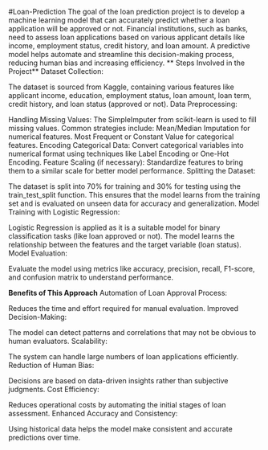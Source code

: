 ﻿#Loan-Prediction
The goal of the loan prediction project is to develop a machine learning model that can accurately predict whether a loan application will be approved or not. Financial institutions, such as banks, need to assess loan applications based on various applicant details like income, employment status, credit history, and loan amount. A predictive model helps automate and streamline this decision-making process, reducing human bias and increasing efficiency.
**
Steps Involved in the Project**
Dataset Collection:

The dataset is sourced from Kaggle, containing various features like applicant income, education, employment status, loan amount, loan term, credit history, and loan status (approved or not).
Data Preprocessing:

Handling Missing Values:
The SimpleImputer from scikit-learn is used to fill missing values. Common strategies include:
Mean/Median Imputation for numerical features.
Most Frequent or Constant Value for categorical features.
Encoding Categorical Data:
Convert categorical variables into numerical format using techniques like Label Encoding or One-Hot Encoding.
Feature Scaling (if necessary):
Standardize features to bring them to a similar scale for better model performance.
Splitting the Dataset:

The dataset is split into 70% for training and 30% for testing using the train_test_split function.
This ensures that the model learns from the training set and is evaluated on unseen data for accuracy and generalization.
Model Training with Logistic Regression:

Logistic Regression is applied as it is a suitable model for binary classification tasks (like loan approved or not).
The model learns the relationship between the features and the target variable (loan status).
Model Evaluation:

Evaluate the model using metrics like accuracy, precision, recall, F1-score, and confusion matrix to understand performance.

**Benefits of This Approach**
Automation of Loan Approval Process:

Reduces the time and effort required for manual evaluation.
Improved Decision-Making:

The model can detect patterns and correlations that may not be obvious to human evaluators.
Scalability:

The system can handle large numbers of loan applications efficiently.
Reduction of Human Bias:

Decisions are based on data-driven insights rather than subjective judgments.
Cost Efficiency:

Reduces operational costs by automating the initial stages of loan assessment.
Enhanced Accuracy and Consistency:

Using historical data helps the model make consistent and accurate predictions over time.



